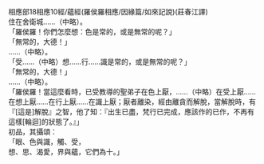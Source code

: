 相應部18相應10經/蘊經(羅侯羅相應/因緣篇/如來記說)(莊春江譯)  
住在舍衛城……（中略）。  
「羅侯羅！你們怎麼想：色是常的，或是無常的呢？」  
「無常的，大德！」  
……（中略）。  
「受……（中略）想……行……識是常的，或是無常的呢？」  
「無常的，大德！」  
……（中略）。  
「羅侯羅！當這麼看時，已受教導的聖弟子在色上厭，……（中略）在受上厭……在想上厭……在行上厭……在識上厭；厭者離染，經由離貪而解脫，當解脫時，有『[這是]解脫』之智，他了知：『出生已盡，梵行已完成，應該作的已作，不再有這樣[輪迴]的狀態了。』」  
初品，其攝頌：  
「眼、色與識，觸、受，  
想、思、渴愛，界與蘊，它們為十。」  
  
  
